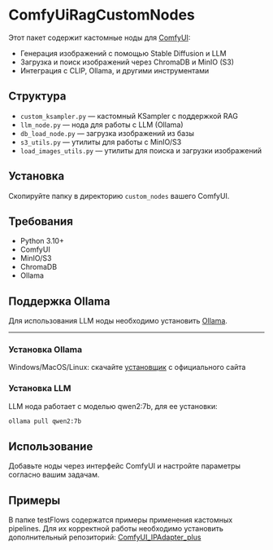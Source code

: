 # ComfyUiRagCustomNodes

Этот пакет содержит кастомные ноды для [ComfyUI](https://github.com/comfyanonymous/ComfyUI):

- Генерация изображений с помощью Stable Diffusion и LLM
- Загрузка и поиск изображений через ChromaDB и MinIO (S3)
- Интеграция с CLIP, Ollama, и другими инструментами

## Структура

- `custom_ksampler.py` — кастомный KSampler с поддержкой RAG
- `llm_node.py` — нода для работы с LLM (Ollama)
- `db_load_node.py` — загрузка изображений из базы
- `s3_utils.py` — утилиты для работы с MinIO/S3
- `load_images_utils.py` — утилиты для поиска и загрузки изображений

## Установка

Скопируйте папку в директорию `custom_nodes` вашего ComfyUI.

## Требования

- Python 3.10+
- ComfyUI
- MinIO/S3
- ChromaDB
- Ollama

## Поддержка Ollama

Для использования LLM ноды необходимо установить [Ollama](https://ollama.ai).

---

### Установка Ollama

Windows/MacOS/Linux: скачайте [установщик](https://ollama.com/download) с официального сайта

### Установка LLM

LLM нода работает с моделью qwen2:7b, для ее установки:

```bash
ollama pull qwen2:7b
```

## Использование

Добавьте ноды через интерфейс ComfyUI и настройте параметры согласно вашим задачам.


## Примеры

В папке testFlows содержатся примеры применения кастомных pipelines.
Для их корректной работы необходимо установить дополнительный репозиторий:
[ComfyUI_IPAdapter_plus](https://github.com/cubiq/ComfyUI_IPAdapter_plus) 
